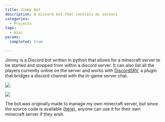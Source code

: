 ```yaml
---
title: Jimmy Bot
description: A discord bot that controls mc servers
categories:
  - Projects
tags:
  - misc
params:
  completed: true

---
```


Jimmy is a Discord bot written in python that allows for a minecraft server to be started and stopped from within a discord server. It can also list all the players currently online on the server and works with [DiscordSRV](https://docs.discordsrv.com/), a plugin that bridges a discord channel with the in-game server chat.

![](/images/projects/jimmy-bot.webp)

![](/images/projects/jimmy-bot2.webp)

The bot was originally made to manage my own minecraft server, but since the source code is available ([here](https://github.com/marcusoosthuizen/jimmy-bot)), anyone can use it for their own minecraft server if they wish.